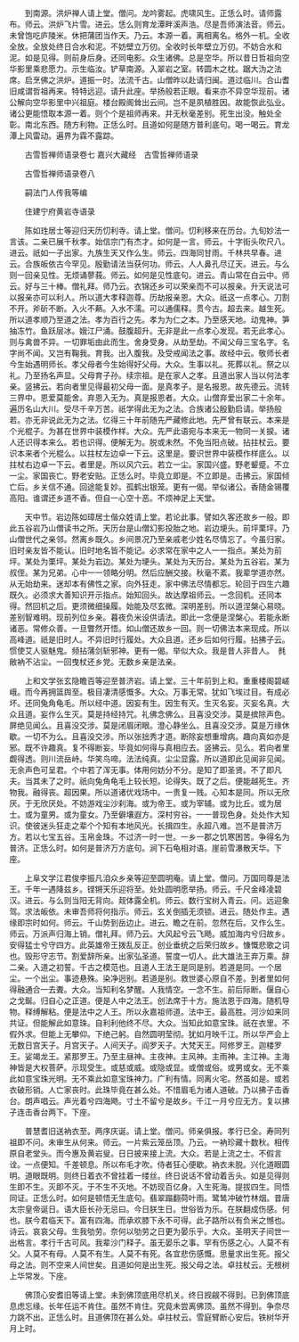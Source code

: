 <!-- { "loadSidebar": true } -->
　　到南源。洪炉禅人请上堂。僧问。龙吟雾起。虎啸风生。正恁么时。请师露布。师云。洪炉飞片雪。进云。恁么则育龙潭畔溪声浩。尽是吾师演法音。师云。未曾饱吃庐陵米。休把蒲团当作天。乃云。本源一着。离相离名。格外一机。全收全放。全放处终日合水和泥。不妨壁立万仞。全收时长年壁立万仞。不妨合水和泥。如是见得。则前身后身。还同电影。众生诸佛。总是空华。所以昔日哲祖向空华影里乘悲愿力。示生临汝。铲草南源。入翠岩之室。转圆木之枕。踞大沩之法席。启烹佛之洪炉。道振一时。法流千古。山僧昨以赴请归闽。道过临川。合山耆旧咸谓哲祖再来。特特远迎。请升此座。举扬般若正眼。看来亦不异空华现前。诸公解向空华影里中兴祖庭。楼台殿阁耸出云间。岂不是夙植胜因。故能恢此弘业。诸公更能悟取本源一着。则个个是祖师再来。并无秋毫差别。死生出没。触处全彰。南北东西。随方利物。正恁么时。且道如何是随方普利底句。喝一喝云。育龙潭上风雷动。遍界为霖不露踪。

　　古雪哲禅师语录卷七
嘉兴大藏经　古雪哲禅师语录


　　古雪哲禅师语录卷八

　　嗣法门人传我等编

　　住建宁府黄岩寺语录

　　陈如珄居士等迎归天历忉利寺。请上堂。僧问。忉利移来在历台。九旬妙法一言该。二亲已展千秋孝。始信宗门有杰才。如何是一言。师云。十字街头吹尺八。进云。祇如一子出家。九族生天又作么生。师云。四海同甘雨。千林共早春。进云。合族皈依古今罕见。殷勤请法当获何功。师云。人人鼻孔尽辽天。进云。与么则一回亲见性。无烦诵蓼莪。师云。如何是见性底句。进云。青山常在白云中。师云。好与三十棒。僧礼拜。师乃云。衣锦还乡可以荣亲而不可以报亲。升天说法可以报亲亦可以利人。所以道大孝释迦尊。历劫报亲恩。大众。祇这一点孝心。刀割不开。斧斫不断。入火不爇。入水不濡。可以通儒释。贯今古。超去来。越生死。所以道孝顺乃至道之法。孝为百行之先。孝为为仁之本。乃至感天地。动鬼神。笋抽冻竹。鱼跃层冰。娥江尸涌。鼓腹超升。无非是此一点孝心发现。若无此孝心。则与禽兽不异。一切罪垢由此而生。舍身受身。从劫至劫。不闻父母三宝名字。名字尚不闻。又岂有鞠我。育我。出入腹我。及受戒闻法之事。故经中云。敬师长者今生始遇明师长。孝父母者今生始得好父母。大众。生事以礼。死葬以礼。祭之以礼。乃至扬名声显。父母育子孙。续宗祖。是在家人之孝。且道出家人当以何法孝亲。竖拂云。若向者里见得最初父母一面。是真孝子。是名报恩。故先德云。流转三界中。恩爱莫能舍。弃恩入无为。真是报恩者。大众。山僧弃爱出家二十余年。遍历名山大川。受尽千辛万苦。祇学得此无为之法。合族诸公殷勤启请。举扬般若。亦无非说此无为之法。忆得三十年前随先严藏修此地。先严曾有联云。本来是个光棍子。为甚在世界中装模作样。大众。先严此语宛与本来无一物同一关捩。诸人还识得本来么。若也识得。便解无为。脱或未然。不免当阳点破。拈拄杖云。要识本来者个光棍么。以拄杖左边卓一下云。这里是。要识世界中装模作样底么。以拄杖右边卓一下云。者里是。所以风穴云。若立一尘。家国兴盛。野老颦蹙。不立一尘。家国丧亡。野老安贴。正恁么时。毕竟立即是。不立即是。击拂云。家国倾亡后。乡关信不通。回途能复妙。孤鹤出银笼。更有一偈。举似诸公。香随金锡覆高阳。谁谓还乡道不香。但自一心空十恶。不烦神足上天堂。

　　天中节。岩边陈如璋居士偕众姓请上堂。若论此事。譬如久客还故乡一般。即此五谷岩乃山僧读书之所。天历台是山僧幻影投胎之地。岩边埂头。前坪栗坪。乃山僧世代之亲邻。然离乡既久。乡间景况乃至亲戚老少姓名尽情忘了。今虽归家。旧时亲友皆不能认。旧时地名皆不能记。必求常在家中之人一一指点。某处为前坪。某处为栗坪。某处为岩边。某处为埂头。某处为天历台。某处为五谷岩。某为叔侄。某为兄弟。心中一一领略分明。然后应酬交接。秋毫不紊。我辈学道亦然。从无始劫来。迷却本有佛性之家。向外狂走。家中佛法尽情都忘。轮回于四生六趣既久。必须求大善知识开示指点。始知回头。故达摩祖师云。一念回机。还同本得。然回机之后。更须微细操履。始能及尽玄微。深明差别。所以道涅槃心易晓。差别智难明。现前列位乡亲。暮夜负米设供请法。即此一念便是涅槃心。若能永断诸恶。常修众善。一旦瞥然开悟。如山僧还故乡一回。则一切佛法本来现成。所以高峰道。祇是旧时人。不异旧时行履处。大众且道。还乡后如何行履。拈拂子云。惯使艾人驱魅鬼。频拈蒲剑斩邪神。更有一偈。举似大众。我是昔人非昔人。　毵敝衲不沾尘。一回曳杖还乡党。无数乡亲是法亲。

　　上和文学张玄隐瞻百等迎至普济岩。请上堂。三十年前到上和。重重楼阁碧嵯峨。而今再拥篮舆至。极目凄清感慨多。大众。万事无常。犹如飞埃过目。有成必坏。还同兔角龟毛。所以经中道。因妄有生。因生有灭。生灭名妄。灭妄名真。大众且道。妄作么生灭。莫是持经持咒。礼佛念佛么。且喜没交涉。莫是摈除声色。屏绝见闻么。且喜没交涉。莫是闭眉闭眼。澄心静坐么。且喜没交涉。莫是万缘休歇。一切不为么。且喜没交涉。所以张拙秀才道。断除妄想重增病。趣向真如亦是邪。既不许趣真。复不得断妄。毕竟如何得与真相应去。竖拂云。见么。若向者里觑得透。则川流岳峙。华笑鸟啼。法法纯真。尘尘显露。所以道即此见闻非见闻。无余声色可呈君。个中若了浑无事。体用何妨分不分。是知了即圣贤。不了即凡夫。当其未了之时。祇向兔角龟毛上较长短。论得失。既了之后。便能越死生。齐物我。融得丧。超因果。所以道诸优戏场中。一贵复一贱。心知本是同。所以无欣厌。于无欣厌处。不妨游戏尘沙刹海。或为帝王。或为宰辅。或为比丘。或为居士。或为童男。或为童女。乃至僻壤遐方。深村穷谷。一一普现色身。处处作大知识。使彼迷头狂走之辈个个知有本地风光。长揖四生。永超八难。岂不是普济万方。若以七宝五谷。玉帛金珠。不过济一时一世。一乡一郡之饥寒困苦。争得名为普济。正恁么时。如何是普济万方底句。涧下石龟相对语。崖前雪瀑散天华。下座。

　　上阜文学江君俊李振凡洎众乡亲等迎至圆明庵。请上堂。僧问。万国同尊是法王。千年一遇降兹乡。铿锵天乐迎将至。处处圆明愿举扬。师云。千尺金峰凌碧汉。进云。与么则当阳无背向。觌体露全机。师云。数行宝树入青云。问。远迎象驾。求法皈依。未审吾师将何指示。师云。玄关倒插无须锁。进云。随处作主。遇缘即宗时如何。师云。千山势到岳边止。进云。瞻之在前。忽然在后。又作么生。师云。万派声归海上销。僧礼拜。师乃云。大风起兮云飞飏。威加海内兮归故乡。安得猛士兮守四方。此英雄帝王拨乱反正。创业垂统之后荣归故乡。慷慨悲歌之词也。毁形守志节。割爱辞所亲。出家弘圣道。誓度一切人。此大雄法王弃万乘。辞二亲。入道之初誓。千古之模范也。且道人王法王是同是别。若道是同。一个居尘。一个出尘。事迹悬殊。染净迥别。若道是别。救世婆心原自不差。到者里如何得融通合一去聻。大众。当知利名梦醒。人我情空。一念不生。前后际断。偃自心之戈鋋。归自心之正道。便是人中之法王。创法席于十方。施法恩于四海。随机导物。释缚解粘。便是法中之人王。所以永嘉祖师道。法中王。最高胜。河沙如来同共证。但能解此如意珠。自利利他终不尽。大众。当知此如意宝珠。祇在衣里。不假外求。但能上无攀仰。下绝己躬。自然圆明莹彻。犹如月映千江。所以华严会上无数日宫天子。月宫天子。人间天子。阎罗天子。大梵天王。阿修罗王。迦楼罗王。娑竭龙王。紧那罗王。乃至主昼神。主夜神。主风神。主雨神。主江神。主海神皆是大权菩萨。示现受生。或慈或威。或隐或显。或僧或俗。或男或女。无不乘此如意宝珠光明。无不乘此如意宝珠神力。广利有情。同离火宅。然虽如是。或若衣破形销。人亡家丧时。此珠毕竟在甚么处。不惜眉毛为诸人道破。乃以拂子击香台。朗声唱云。声光着兮四海飏。寸土不留兮是故乡。千江一月兮应无方。复以拂子连击香台两下。下座。

　　普慧耆旧送衲衣至。两序庆诞。请上堂。僧问。师亲俱报。孝行已全。寿同列祖即不问。未审生从何来。师云。一片紫云笼岳顶。乃云。一衲珍藏十数秋。相传原自老堂头。而今惠及黄岩叟。日日披来接上流。大众。若是上流之士。不假言诠。一点便知。千差顿息。所以布毛才吹。侍者狂心便歇。衲衣未脱。兴化道眼圆明。道眼既明。则终日着衣不曾挂着一缕丝。终日说话不曾动着舌头。如是见得则生即不生。灭即不灭。于不生不灭地。不妨现百亿身。入生死海。提拔四生。同悟同证。正恁么时。如何是顿悟无生底句。翡翠蹋翻荷叶雨。鹭鸶冲破竹林烟。昔唐太宗皇帝诞日。语大臣长孙无忌曰。今日朕生日。世俗皆为乐。在朕翻成伤感。何也。朕今君临天下。富有四海。而承欢膝下永不可得。此子路所以有负米之憾也。诗云。哀哀父母。生我劬劳。奈何以劬劳之日更为晏乐乎。大众。圣明天子间世一出格言。孝行千古可风。我辈沙门释子。虽无晏乐之事。罕有伤感之心。人莫不有父。人莫不有母。人莫不有生。人莫不有死。各宜悲伤感慨。思量求出生死。报父母之法。则不空来人间世矣。且道如何是出生死。报父母之法。卓拄杖云。无根树上华常发。下座。

　　佛顶心安耆旧等请上堂。未到佛顶底用尽机关。终日觊觎不得到。已到佛顶底息虑忘缘。长年任运不肯住。虽然不肯住。究竟未尝离佛顶。虽然不得到。争奈尽力跳不出。正恁么时。且道佛顶在甚么处。卓拄杖云。雪庭臂断心安后。铁树华开月上时。

